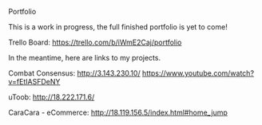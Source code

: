 Portfolio

This is a work in progress, the full finished portfolio is yet to come!

Trello Board: https://trello.com/b/iWmE2Caj/portfolio

In the meantime, here are links to my projects.

Combat Consensus:
http://3.143.230.10/
https://www.youtube.com/watch?v=fEtIASFDeNY

uToob:
http://18.222.171.6/

CaraCara - eCommerce:
http://18.119.156.5/index.html#home_jump
